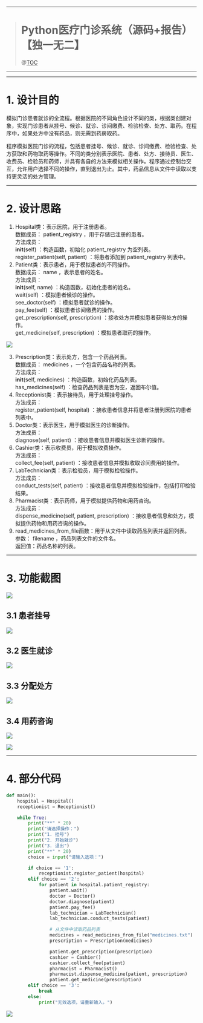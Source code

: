 

---

> # Python医疗门诊系统（源码+报告）【独一无二】
> @[TOC](目录)
>

---



---

# 1. 设计目的
模拟门诊患者就诊的全流程。根据医院的不同角色设计不同的类，根据类创建对象，实现门诊患者从挂号、候诊、就诊、诊间缴费、检验检查、处方、取药。在程序中，如果处方中没有药品，则无需到药房取药。

程序模拟医院门诊的流程，包括患者挂号、候诊、就诊、诊间缴费、检验检查、处方获取和药物取药等操作。不同的类分别表示医院、患者、处方、接待员、医生、收费员、检验员和药师，并具有各自的方法来模拟相关操作。程序通过控制台交互，允许用户选择不同的操作，直到退出为止。其中，药品信息从文件中读取以支持更灵活的处方管理。



---

# 2. 设计思路
1. Hospital类：表示医院，用于注册患者。  
 数据成员： patient_registry ，用于存储已注册的患者。  
 方法成员：  
**init**(self) ：构造函数，初始化 patient_registry 为空列表。  
register_patient(self, patient) ：将患者添加到 patient_registry 列表中。
2. Patient类：表示患者，用于模拟患者的不同操作。  
 数据成员： name ，表示患者的姓名。  
 方法成员：  
   __init__(self, name) ：构造函数，初始化患者的姓名。  
wait(self) ：模拟患者候诊的操作。  
see_doctor(self) ：模拟患者就诊的操作。  
pay_fee(self) ：模拟患者诊间缴费的操作。  
get_prescription(self, prescription) ：接收处方并模拟患者获得处方的操作。  
get_medicine(self, prescription) ：模拟患者取药的操作。

![](https://cdn.nlark.com/yuque/0/2025/png/26188759/1742033945463-7355a60c-c1ca-4b01-92ac-efd9ec101a1a.png)

3. Prescription类：表示处方，包含一个药品列表。  
 数据成员： medicines ，一个包含药品名称的列表。  
 方法成员：  
__init__(self, medicines) ：构造函数，初始化药品列表。  
has_medicines(self) ：检查药品列表是否为空，返回布尔值。
4. Receptionist类：表示接待员，用于处理挂号操作。  
 方法成员：  
register_patient(self, hospital) ：接收患者信息并将患者注册到医院的患者列表中。
5. Doctor类：表示医生，用于模拟医生的诊断操作。  
 方法成员：  
diagnose(self, patient) ：接收患者信息并模拟医生诊断的操作。
6. Cashier类：表示收费员，用于模拟收费操作。  
 方法成员：  
collect_fee(self, patient) ：接收患者信息并模拟收取诊间费用的操作。
7. LabTechnician类：表示检验员，用于模拟检验操作。  
 方法成员：  
conduct_tests(self, patient) ：接收患者信息并模拟检验操作，包括打印检验结果。
8. Pharmacist类：表示药师，用于模拟提供药物和用药咨询。  
 方法成员：  
dispense_medicine(self, patient, prescription) ：接收患者信息和处方，模拟提供药物和用药咨询的操作。
9. read_medicines_from_file函数：用于从文件中读取药品列表并返回列表。  
 参数： filename ，药品列表文件的文件名。  
 返回值：药品名称的列表。

---

# 3. 功能截图
![](https://cdn.nlark.com/yuque/0/2025/png/26188759/1742033948884-20006080-87a9-499c-b491-927ce3654284.png)

## 3.1 患者挂号
![](https://i-blog.csdnimg.cn/blog_migrate/a08a7821002e6a501144d3e81a163be4.png)

## 3.2 医生就诊
![](https://i-blog.csdnimg.cn/blog_migrate/e20439a0f357d71a8536dbd4d802e45b.png)

## 3.3 分配处方
![](https://i-blog.csdnimg.cn/blog_migrate/a784a656e7af81457ec725aabcc84682.png)

## 3.4 用药咨询
![](https://cdn.nlark.com/yuque/0/2025/png/26188759/1742033952875-734bf3ba-1a3b-45fd-a303-62e5724a6dd3.png)

![](https://i-blog.csdnimg.cn/blog_migrate/2ae63057781a3a83ed9997dcd91f58c4.png)

---

# 4. 部分代码


```python
def main():
    hospital = Hospital()
    receptionist = Receptionist()

    while True:
        print("**" * 20)
        print("请选择操作：")
        print("1. 挂号")
        print("2. 开始就诊")
        print("3. 退出")
        print("**" * 20)
        choice = input("请输入选项：")

        if choice == '1':
            receptionist.register_patient(hospital)
        elif choice == '2':
            for patient in hospital.patient_registry:
                patient.wait()
                doctor = Doctor()
                doctor.diagnose(patient)
                patient.pay_fee()
                lab_technician = LabTechnician()
                lab_technician.conduct_tests(patient)

                # 从文件中读取药品列表
                medicines = read_medicines_from_file("medicines.txt")
                prescription = Prescription(medicines)

                patient.get_prescription(prescription)
                cashier = Cashier()
                cashier.collect_fee(patient)
                pharmacist = Pharmacist()
                pharmacist.dispense_medicine(patient, prescription)
                patient.get_medicine(prescription)
        elif choice == '3':
            break
        else:
            print("无效选项，请重新输入。")

```

![](https://cdn.nlark.com/yuque/0/2025/png/26188759/1742033959000-bdbaca4a-5c94-4e0c-bf01-e1951d535214.png)

